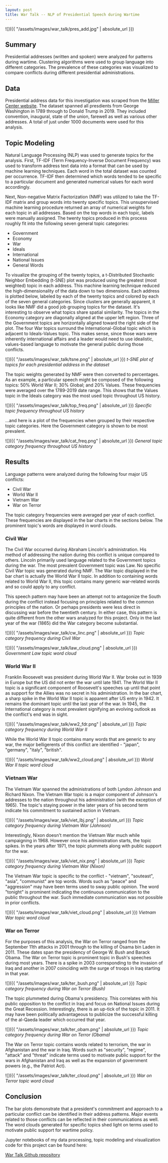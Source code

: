 ```yaml
---
layout: post
title: War Talk -- NLP of Presidential Speech during Wartime
---
```


![]({{ "/assets/images/war_talk/pres_add.jpg" | absolute_url }})

## Summary
Presidential addresses (written and spoken) were analyzed for patterns during wartime. Clustering algorithms were used to group language into different categories. The prevalence of these categories was visualized to compare conflicts during different presidential administrations.

## Data
Presidential address data for this investigation was scraped from the [Miller Center website](https://millercenter.org/the-presidency/presidential-speeches). The dataset spanned all presdients from George Washington in 1789 through to Donald Trump in 2019. They included convention, inaugural, state of the union, farewell as well as various other addresses. A total of just under 1000 documents were used for this analysis.

## Topic Modeling
Natural Language Processing (NLP) was used to generate topics for the analysis. First, TF-IDF (Term Frequency-Inverse Document Frequency) was used to transform address text data into a format that can be used by machine learning techniques. Each word in the total dataset was counted per occurrence. TF-IDF then determined which words tended to be specific to a particular document and generated numerical values for each word accordingly.

Next, Non-negative Matrix Factorization (NMF) was utilized to take the TF-IDF matrix and group words into twenty specific topics. This unsupervised machine learning procedure returned an array of numerical weights for each topic in all addresses. Based on the top words in each topic, labels were manually assigned. The twenty topics produced in this process roughly fit into the following seven general topic categories:

- Government
- Economy
- War
- Ideals
- International
- National Issues
- General Words

To visualize the grouping of the twenty topics, a t-Distributed Stochastic Neighbor Embedding (t-SNE) plot was produced using the greatest (most weighted) topic in each address. This machine learning technique reduced the high-dimensionality of the data down to two dimensions. Each address is plotted below, labeled by each of the twenty topics and colored by each of the seven general categories. Since clusters are generally apparent, it looks like NMF did a good job grouping topics for the dataset. It's interesting to observe what topics share spatial similarity. The topics in the Economy category are diagonally aligned at the upper left region. Three of the Government topics are horizontally aligned toward the right side of the plot. The four War topics surround the International-Global topic which is adjacent to Ideals-Values topic. This makes sense, since those wars were inherently international affairs and a leader would need to use idealistic, values-based language to motivate the general public during those conflicts.

![]({{ "/assets/images/war_talk/tsne.png" | absolute_url }})
*t-SNE plot of topics for each presidential address in the dataset*

The topic weights generated by NMF were then converted to percentages. As an example, a particular speech might be composed of the following topics: 50% World War II; 30% Global; and 20% Values. These frequencies were averaged over the 1789-2019 date range. This shows that the Values topic in the Ideals category was the most used topic throughout US history.

![]({{ "/assets/images/war_talk/top_freq.png" | absolute_url }})
*Specific topic frequency throughout US history*

...and here is a plot of the frequencies when grouped by their respective topic categories. Here the Government category is shown to be most prevalent.

![]({{ "/assets/images/war_talk/cat_freq.png" | absolute_url }})
*General topic category frequency throughout US history*

## Results
Language patterns were analyzed during the following four major US conflicts:
- Civil War
- World War II
- Vietnam War
- War on Terror

The topic category frequencies were averaged per year of each conflict. These frequencies are displayed in the bar charts in the sections below. The prominent topic's words are displayed in word clouds.

### Civil War
The Civil War occurred during Abraham Lincoln's administration. His method of addressing the nation during this conflict is unique compared to others. Lincoln primarily used language related to the Government topics during the war. The most prevalent Government topic was Law. No specific Civil War topic was generated during NMF. The War topic displayed in the bar chart is actually the World War II topic. In addition to containing words related to World War II, this topic contains many generic war-related words and so could apply to any conflict.

This speech pattern may have been an attempt not to antagonize the South during the conflict instead focusing on principles related to the common principles of the nation. Or perhaps presidents were less direct in discussing war before the twentieth century. In either case, this pattern is quite different from the other wars analyzed for this project. Only in the last year of the war (1865) did the War category become substantial.

![]({{ "/assets/images/war_talk/cw_linc.png" | absolute_url }})
*Topic category frequency during Civil War*

![]({{ "/assets/images/war_talk/law_cloud.png" | absolute_url }})
*Government Law topic word cloud*

### World War II
Franklin Roosevelt was president during World War II. War broke out in 1939 in Europe but the US did not enter the war until late 1941. The World War II topic is a significant component of Roosevelt's speeches up until that point as support for the Allies was no secret in his administration. In the bar chart, a sharp spike in the World War II topic is apparent after US entry in 1942. It remains the dominant topic until the last year of the war. In 1945, the International category is most prevalent signifying an evolving outlook as the conflict's end was in sight.

![]({{ "/assets/images/war_talk/ww2_fdr.png" | absolute_url }})
*Topic category frequency during World War II*

While the World War II topic contains many words that are generic to any war, the major belligerents of this conflict are identified - "japan", "germany", "italy", "british".

![]({{ "/assets/images/war_talk/ww2_cloud.png" | absolute_url }})
*World War II topic word cloud*

### Vietnam War
The Vietnam War spanned the administrations of both Lyndon Johnson and Richard Nixon. The Vietnam War topic is a major component of Johnson's addresses to the nation throughout his administration (with the exception of 1965). The topic's staying power in the later years of his second term indicate his commitment to sustained action in Vietnam.

![]({{ "/assets/images/war_talk/viet_lbj.png" | absolute_url }})
*Topic category frequency during Vietnam War (Johnson)*

Interestingly, Nixon doesn't mention the Vietnam War much while campaigning in 1968. However once his administration starts, the topic spikes. In the years after 1971, the topic plummets along with public support for the war.

![]({{ "/assets/images/war_talk/viet_nix.png" | absolute_url }})
*Topic category frequency during Vietnam War (Nixon)*

The Vietnam War topic is specific to the conflict - "vietnam", "souteast", "asia", "communist" are top words. Words such as "peace" and "aggression" may have been terms used to sway public opinion. The word "tonight" is prominent indicating the continuous communication to the public throughout the war. Such immediate communication was not possible in prior conflicts.

![]({{ "/assets/images/war_talk/viet_cloud.png" | absolute_url }})
*Vietnam War topic word cloud*

### War on Terror
For the purposes of this analysis, the War on Terror ranged from the September 11th attacks in 2001 through to the killing of Osama bin Laden in 2011. These dates span the presidency of George W. Bush and Barack Obama. The War on Terror topic is prominent topic in Bush's speeches during most years. There is a spike in 2003 corresponding to the invasion of Iraq and another in 2007 coinciding with the surge of troops in Iraq starting in that year.

![]({{ "/assets/images/war_talk/ter_bush.png" | absolute_url }})
*Topic category frequency during War on Terror (Bush)*

The topic plummeted during Obama's presidency. This correlates with his public opposition to the conflict in Iraq and focus on National Issues during the Great Recession. Interestingly, there is an up-tick of the topic in 2011. It may have been politically advantageous to publicize the successful killing of the al-Qaeda leader which occurred that year.

![]({{ "/assets/images/war_talk/ter_obam.png" | absolute_url }})
*Topic category frequency during War on Terror (Obama)*

The War on Terror topic contains words related to terrorism, the war in Afghanistan and the war in Iraq. Words such as "security", "regime", "attack" and "threat" indicate terms used to motivate public support for the wars in Afghanistan and Iraq as well as the expansion of government powers (e.g., the Patriot Act).

![]({{ "/assets/images/war_talk/ter_cloud.png" | absolute_url }})
*War on Terror topic word cloud*

## Conclusion
The bar plots demonstrate that a president's commitment and approach to a particular conflict can be identified in their address patterns. Major events related to those conflicts can be reflected in their communications as well. The word clouds generated for specific topics shed light on terms used to motivate public support for wartime policy.

Jupyter notebooks of my data processing, topic modeling and visualization code for this project can be found here:

[War Talk Github repository](https://github.com/kevscon/war-talk)
